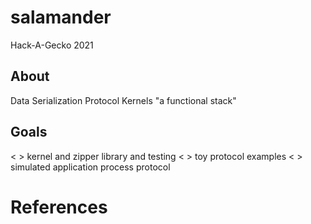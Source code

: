 # salamander
Hack-A-Gecko 2021

## About
  Data Serialization Protocol Kernels
  "a functional stack"
## Goals
 < > kernel and zipper library and testing
 < > toy protocol examples
 < > simulated application process protocol
 
# References
